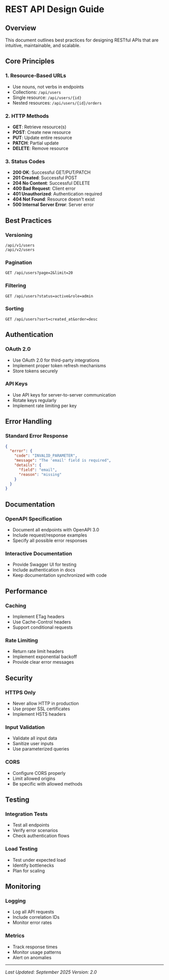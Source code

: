 # REST API Design Guide

## Overview

This document outlines best practices for designing RESTful APIs that are intuitive, maintainable, and scalable.

## Core Principles

### 1. Resource-Based URLs
- Use nouns, not verbs in endpoints
- Collections: `/api/users`
- Single resource: `/api/users/{id}`
- Nested resources: `/api/users/{id}/orders`

### 2. HTTP Methods
- **GET**: Retrieve resource(s)
- **POST**: Create new resource
- **PUT**: Update entire resource
- **PATCH**: Partial update
- **DELETE**: Remove resource

### 3. Status Codes
- **200 OK**: Successful GET/PUT/PATCH
- **201 Created**: Successful POST
- **204 No Content**: Successful DELETE
- **400 Bad Request**: Client error
- **401 Unauthorized**: Authentication required
- **404 Not Found**: Resource doesn't exist
- **500 Internal Server Error**: Server error

## Best Practices

### Versioning
```
/api/v1/users
/api/v2/users
```

### Pagination
```
GET /api/users?page=2&limit=20
```

### Filtering
```
GET /api/users?status=active&role=admin
```

### Sorting
```
GET /api/users?sort=created_at&order=desc
```

## Authentication

### OAuth 2.0
- Use OAuth 2.0 for third-party integrations
- Implement proper token refresh mechanisms
- Store tokens securely

### API Keys
- Use API keys for server-to-server communication
- Rotate keys regularly
- Implement rate limiting per key

## Error Handling

### Standard Error Response
```json
{
  "error": {
    "code": "INVALID_PARAMETER",
    "message": "The 'email' field is required",
    "details": {
      "field": "email",
      "reason": "missing"
    }
  }
}
```

## Documentation

### OpenAPI Specification
- Document all endpoints with OpenAPI 3.0
- Include request/response examples
- Specify all possible error responses

### Interactive Documentation
- Provide Swagger UI for testing
- Include authentication in docs
- Keep documentation synchronized with code

## Performance

### Caching
- Implement ETag headers
- Use Cache-Control headers
- Support conditional requests

### Rate Limiting
- Return rate limit headers
- Implement exponential backoff
- Provide clear error messages

## Security

### HTTPS Only
- Never allow HTTP in production
- Use proper SSL certificates
- Implement HSTS headers

### Input Validation
- Validate all input data
- Sanitize user inputs
- Use parameterized queries

### CORS
- Configure CORS properly
- Limit allowed origins
- Be specific with allowed methods

## Testing

### Integration Tests
- Test all endpoints
- Verify error scenarios
- Check authentication flows

### Load Testing
- Test under expected load
- Identify bottlenecks
- Plan for scaling

## Monitoring

### Logging
- Log all API requests
- Include correlation IDs
- Monitor error rates

### Metrics
- Track response times
- Monitor usage patterns
- Alert on anomalies

---

*Last Updated: September 2025*
*Version: 2.0*